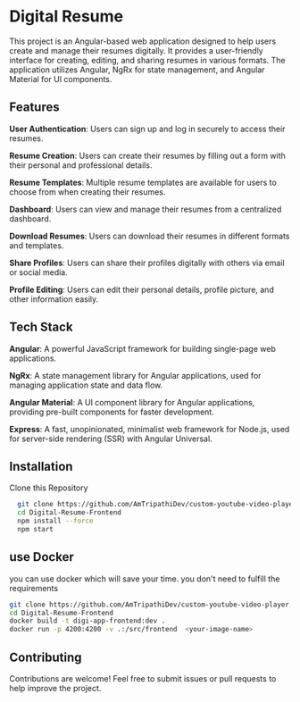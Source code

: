 
# Digital Resume    

This project is an Angular-based web application designed to help users create and manage their resumes digitally. It provides a user-friendly interface for creating, editing, and sharing resumes in various formats. The application utilizes Angular, NgRx for state management, and Angular Material for UI components.


  

## Features


**User Authentication**: Users can sign up and log in securely to access their resumes.

**Resume Creation**: Users can create their resumes by filling out a form with their personal and professional details.

**Resume Templates**: Multiple resume templates are available for users to choose from when creating their resumes.

**Dashboard**: Users can view and manage their resumes from a centralized dashboard.

**Download Resumes**: Users can download their resumes in different formats and templates.

**Share Profiles**: Users can share their profiles digitally with others via email or social media.

**Profile Editing**: Users can edit their personal details, profile picture, and other information easily.



## Tech Stack


**Angular**: A powerful JavaScript framework for building single-page web applications.

**NgRx**: A state management library for Angular applications, used for managing application state and data flow.

**Angular Material**: A UI component library for Angular applications, providing pre-built components for faster development.

**Express**: A fast, unopinionated, minimalist web framework for Node.js, used for server-side rendering (SSR) with Angular Universal.


## Installation

Clone this Repository

```bash
  git clone https://github.com/AmTripathiDev/custom-youtube-video-player.git
  cd Digital-Resume-Frontend
  npm install --force
  npm start
```
    


## use Docker

you can use docker which will save your time. you don't need to fulfill the requirements

```bash
git clone https://github.com/AmTripathiDev/custom-youtube-video-player.git
cd Digital-Resume-Frontend
docker build -t digi-app-frontend:dev .
docker run -p 4200:4200 -v .:/src/frontend  <your-image-name>
```


## Contributing

Contributions are welcome! Feel free to submit issues or pull requests to help improve the project.

